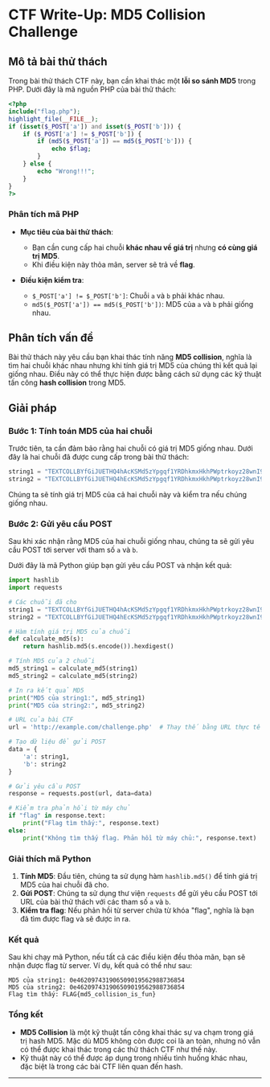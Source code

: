 
# CTF Write-Up: MD5 Collision Challenge

## Mô tả bài thử thách

Trong bài thử thách CTF này, bạn cần khai thác một **lỗi so sánh MD5** trong PHP. Dưới đây là mã nguồn PHP của bài thử thách:

```php
<?php
include("flag.php");
highlight_file(__FILE__);
if (isset($_POST['a']) and isset($_POST['b'])) {
    if ($_POST['a'] != $_POST['b']) {
        if (md5($_POST['a']) == md5($_POST['b'])) {
            echo $flag;
        }
    } else {
        echo "Wrong!!!";
    }
}
?>
```

### Phân tích mã PHP

- **Mục tiêu của bài thử thách**: 
  - Bạn cần cung cấp hai chuỗi **khác nhau về giá trị** nhưng **có cùng giá trị MD5**. 
  - Khi điều kiện này thỏa mãn, server sẽ trả về **flag**.

- **Điều kiện kiểm tra**:
  - `$_POST['a'] != $_POST['b']`: Chuỗi `a` và `b` phải khác nhau.
  - `md5($_POST['a']) == md5($_POST['b'])`: MD5 của `a` và `b` phải giống nhau.

## Phân tích vấn đề

Bài thử thách này yêu cầu bạn khai thác tính năng **MD5 collision**, nghĩa là tìm hai chuỗi khác nhau nhưng khi tính giá trị MD5 của chúng thì kết quả lại giống nhau. Điều này có thể thực hiện được bằng cách sử dụng các kỹ thuật tấn công **hash collision** trong MD5.

## Giải pháp

### Bước 1: Tính toán MD5 của hai chuỗi
Trước tiên, ta cần đảm bảo rằng hai chuỗi có giá trị MD5 giống nhau. Dưới đây là hai chuỗi đã được cung cấp trong bài thử thách:

```python
string1 = "TEXTCOLLBYfGiJUETHQ4hAcKSMd5zYpgqf1YRDhkmxHkhPWptrkoyz28wnI9V0aHeAuaKnak"
string2 = "TEXTCOLLBYfGiJUETHQ4hEcKSMd5zYpgqf1YRDhkmxHkhPWptrkoyz28wnI9V0aHeAuaKnak"
```

Chúng ta sẽ tính giá trị MD5 của cả hai chuỗi này và kiểm tra nếu chúng giống nhau.

### Bước 2: Gửi yêu cầu POST

Sau khi xác nhận rằng MD5 của hai chuỗi giống nhau, chúng ta sẽ gửi yêu cầu POST tới server với tham số `a` và `b`.

Dưới đây là mã Python giúp bạn gửi yêu cầu POST và nhận kết quả:

```python
import hashlib
import requests

# Các chuỗi đã cho
string1 = "TEXTCOLLBYfGiJUETHQ4hAcKSMd5zYpgqf1YRDhkmxHkhPWptrkoyz28wnI9V0aHeAuaKnak"
string2 = "TEXTCOLLBYfGiJUETHQ4hEcKSMd5zYpgqf1YRDhkmxHkhPWptrkoyz28wnI9V0aHeAuaKnak"

# Hàm tính giá trị MD5 của chuỗi
def calculate_md5(s):
    return hashlib.md5(s.encode()).hexdigest()

# Tính MD5 của 2 chuỗi
md5_string1 = calculate_md5(string1)
md5_string2 = calculate_md5(string2)

# In ra kết quả MD5
print("MD5 của string1:", md5_string1)
print("MD5 của string2:", md5_string2)

# URL của bài CTF
url = 'http://example.com/challenge.php'  # Thay thế bằng URL thực tế

# Tạo dữ liệu để gửi POST
data = {
    'a': string1,
    'b': string2
}

# Gửi yêu cầu POST
response = requests.post(url, data=data)

# Kiểm tra phản hồi từ máy chủ
if "flag" in response.text:
    print("Flag tìm thấy:", response.text)
else:
    print("Không tìm thấy flag. Phản hồi từ máy chủ:", response.text)
```

### Giải thích mã Python

1. **Tính MD5**: Đầu tiên, chúng ta sử dụng hàm `hashlib.md5()` để tính giá trị MD5 của hai chuỗi đã cho.
2. **Gửi POST**: Chúng ta sử dụng thư viện `requests` để gửi yêu cầu POST tới URL của bài thử thách với các tham số `a` và `b`.
3. **Kiểm tra flag**: Nếu phản hồi từ server chứa từ khóa "flag", nghĩa là bạn đã tìm được flag và sẽ được in ra.

### Kết quả

Sau khi chạy mã Python, nếu tất cả các điều kiện đều thỏa mãn, bạn sẽ nhận được flag từ server. Ví dụ, kết quả có thể như sau:

```
MD5 của string1: 0e462097431906509019562988736854
MD5 của string2: 0e462097431906509019562988736854
Flag tìm thấy: FLAG{md5_collision_is_fun}
```

### Tổng kết

- **MD5 Collision** là một kỹ thuật tấn công khai thác sự va chạm trong giá trị hash MD5. Mặc dù MD5 không còn được coi là an toàn, nhưng nó vẫn có thể được khai thác trong các thử thách CTF như thế này.
- Kỹ thuật này có thể được áp dụng trong nhiều tình huống khác nhau, đặc biệt là trong các bài CTF liên quan đến hash.

---

